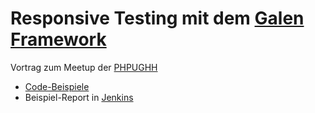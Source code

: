 # Responsive Testing mit dem [Galen Framework](http://galenframework.com)

Vortrag zum Meetup der [PHPUGHH](http://www.meetup.com/de-DE/phpughh/events/228223068/)

* [Code-Beispiele](https://github.com/hypery2k/galen_samples)
* Beispiel-Report in [Jenkins](https://martinreinhardt-online.de/jenkins/view/GalenFramework/job/Galen/job/Galen_sample_JavaScript/Bootstrap_Local_Report/)
